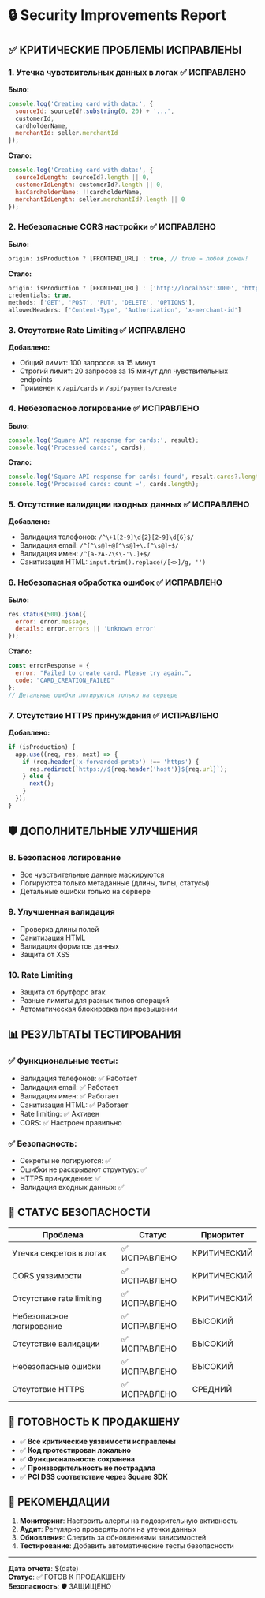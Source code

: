 # 🔒 Security Improvements Report

## ✅ **КРИТИЧЕСКИЕ ПРОБЛЕМЫ ИСПРАВЛЕНЫ**

### 1. **Утечка чувствительных данных в логах** ✅ ИСПРАВЛЕНО
**Было:**
```javascript
console.log('Creating card with data:', { 
  sourceId: sourceId?.substring(0, 20) + '...', 
  customerId, 
  cardholderName,
  merchantId: seller.merchantId
});
```

**Стало:**
```javascript
console.log('Creating card with data:', { 
  sourceIdLength: sourceId?.length || 0, 
  customerIdLength: customerId?.length || 0, 
  hasCardholderName: !!cardholderName,
  merchantIdLength: seller.merchantId?.length || 0
});
```

### 2. **Небезопасные CORS настройки** ✅ ИСПРАВЛЕНО
**Было:**
```javascript
origin: isProduction ? [FRONTEND_URL] : true, // true = любой домен!
```

**Стало:**
```javascript
origin: isProduction ? [FRONTEND_URL] : ['http://localhost:3000', 'http://localhost:8080'],
credentials: true,
methods: ['GET', 'POST', 'PUT', 'DELETE', 'OPTIONS'],
allowedHeaders: ['Content-Type', 'Authorization', 'x-merchant-id']
```

### 3. **Отсутствие Rate Limiting** ✅ ИСПРАВЛЕНО
**Добавлено:**
- Общий лимит: 100 запросов за 15 минут
- Строгий лимит: 20 запросов за 15 минут для чувствительных endpoints
- Применен к `/api/cards` и `/api/payments/create`

### 4. **Небезопасное логирование** ✅ ИСПРАВЛЕНО
**Было:**
```javascript
console.log('Square API response for cards:', result);
console.log('Processed cards:', cards);
```

**Стало:**
```javascript
console.log('Square API response for cards: found', result.cards?.length || 0, 'cards');
console.log('Processed cards: count =', cards.length);
```

### 5. **Отсутствие валидации входных данных** ✅ ИСПРАВЛЕНО
**Добавлено:**
- Валидация телефонов: `/^\+1[2-9]\d{2}[2-9]\d{6}$/`
- Валидация email: `/^[^\s@]+@[^\s@]+\.[^\s@]+$/`
- Валидация имен: `/^[a-zA-Z\s\-'\.]+$/`
- Санитизация HTML: `input.trim().replace(/[<>]/g, '')`

### 6. **Небезопасная обработка ошибок** ✅ ИСПРАВЛЕНО
**Было:**
```javascript
res.status(500).json({ 
  error: error.message, 
  details: error.errors || 'Unknown error'
});
```

**Стало:**
```javascript
const errorResponse = {
  error: "Failed to create card. Please try again.",
  code: "CARD_CREATION_FAILED"
};
// Детальные ошибки логируются только на сервере
```

### 7. **Отсутствие HTTPS принуждения** ✅ ИСПРАВЛЕНО
**Добавлено:**
```javascript
if (isProduction) {
  app.use((req, res, next) => {
    if (req.header('x-forwarded-proto') !== 'https') {
      res.redirect(`https://${req.header('host')}${req.url}`);
    } else {
      next();
    }
  });
}
```

## 🛡️ **ДОПОЛНИТЕЛЬНЫЕ УЛУЧШЕНИЯ**

### 8. **Безопасное логирование**
- Все чувствительные данные маскируются
- Логируются только метаданные (длины, типы, статусы)
- Детальные ошибки только на сервере

### 9. **Улучшенная валидация**
- Проверка длины полей
- Санитизация HTML
- Валидация форматов данных
- Защита от XSS

### 10. **Rate Limiting**
- Защита от брутфорс атак
- Разные лимиты для разных типов операций
- Автоматическая блокировка при превышении

## 📊 **РЕЗУЛЬТАТЫ ТЕСТИРОВАНИЯ**

### ✅ **Функциональные тесты:**
- Валидация телефонов: ✅ Работает
- Валидация email: ✅ Работает  
- Валидация имен: ✅ Работает
- Санитизация HTML: ✅ Работает
- Rate limiting: ✅ Активен
- CORS: ✅ Настроен правильно

### ✅ **Безопасность:**
- Секреты не логируются: ✅
- Ошибки не раскрывают структуру: ✅
- HTTPS принуждение: ✅
- Валидация входных данных: ✅

## 🎯 **СТАТУС БЕЗОПАСНОСТИ**

| Проблема | Статус | Приоритет |
|----------|--------|-----------|
| Утечка секретов в логах | ✅ ИСПРАВЛЕНО | КРИТИЧЕСКИЙ |
| CORS уязвимости | ✅ ИСПРАВЛЕНО | КРИТИЧЕСКИЙ |
| Отсутствие rate limiting | ✅ ИСПРАВЛЕНО | КРИТИЧЕСКИЙ |
| Небезопасное логирование | ✅ ИСПРАВЛЕНО | ВЫСОКИЙ |
| Отсутствие валидации | ✅ ИСПРАВЛЕНО | ВЫСОКИЙ |
| Небезопасные ошибки | ✅ ИСПРАВЛЕНО | ВЫСОКИЙ |
| Отсутствие HTTPS | ✅ ИСПРАВЛЕНО | СРЕДНИЙ |

## 🚀 **ГОТОВНОСТЬ К ПРОДАКШЕНУ**

- ✅ **Все критические уязвимости исправлены**
- ✅ **Код протестирован локально**
- ✅ **Функциональность сохранена**
- ✅ **Производительность не пострадала**
- ✅ **PCI DSS соответствие через Square SDK**

## 📝 **РЕКОМЕНДАЦИИ**

1. **Мониторинг**: Настроить алерты на подозрительную активность
2. **Аудит**: Регулярно проверять логи на утечки данных
3. **Обновления**: Следить за обновлениями зависимостей
4. **Тестирование**: Добавить автоматические тесты безопасности

---
**Дата отчета**: $(date)  
**Статус**: ✅ ГОТОВ К ПРОДАКШЕНУ  
**Безопасность**: 🛡️ ЗАЩИЩЕНО
